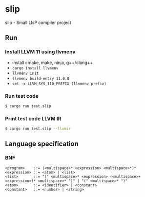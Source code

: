 # slip
slip - Small LIsP compiler project

## Run
### Install LLVM 11 using llvmenv
- install cmake, make, ninja, g++/clang++
- `cargo install llvmenv`
- `llvmenv init`
- `llvmenv build-entry 11.0.0`
- `set -x LLVM_SYS_110_PREFIX (llvmenv prefix)`
### Run test code
```bash
$ cargo run test.slip
```
### Print test code LLVM IR
```bash
$ cargo run test.slip --llvmir
```

## Language specification
### BNF
```
<program>    ::= (<multispace>* <expression> <multispace>*)*
<expression> ::= <atom> | <list>
<list>       ::= "(" <multispace>* <expression> (<multispace>+ <expression>)* <multispace>* ")" | "(" <multispace>* ")"
<atom>       ::= <identifier> | <constant>
<constant>   ::= <number> | <string>
```
